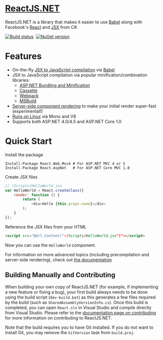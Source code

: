 [ReactJS.NET](http://reactjs.net/)
===========

ReactJS.NET is a library that makes it easier to use [Babel](http://babeljs.io/) along with Facebook's [React](http://facebook.github.io/react/) and [JSX](http://facebook.github.io/react/docs/jsx-in-depth.html) from C#.

[![Build status](https://img.shields.io/appveyor/ci/Daniel15/react-net/master.svg)](https://ci.appveyor.com/project/Daniel15/react-net/branch/master)&nbsp;
[![NuGet version](http://img.shields.io/nuget/v/React.Core.svg)](https://www.nuget.org/packages/React.Core/)

Features
========
 * On-the-fly [JSX to JavaScript compilation](http://reactjs.net/getting-started/usage.html) via [Babel](http://babeljs.io/)
 * JSX to JavaScript compilation via popular minification/combination
   libraries:
   * [ASP.NET Bundling and Minification](http://reactjs.net/guides/weboptimizer.html)
   * [Cassette](http://reactjs.net/guides/cassette.html)
   * [Webpack](http://reactjs.net/guides/webpack.html)
   * [MSBuild](http://reactjs.net/guides/msbuild.html)
 * [Server-side component rendering](http://reactjs.net/guides/server-side-rendering.html)
   to make your initial render super-fast (experimental!)
 * [Runs on Linux](http://reactjs.net/guides/mono.html) via Mono and V8
 * Supports both ASP.NET 4.0/4.5 and ASP.NET Core 1.0

Quick Start
===========
Install the package
```
Install-Package React.Web.Mvc4 # For ASP.NET MVC 4 or 5
Install-Package React.AspNet   # For ASP.NET Core MVC 1.0
```

Create JSX files
```javascript
// /Scripts/HelloWorld.jsx
var HelloWorld = React.createClass({
    render: function () {
        return (
            <div>Hello {this.props.name}</div>
        );
    }
});
```

Reference the JSX files from your HTML
```html
<script src="@Url.Content("~/Scripts/HelloWorld.jsx")"></script>
```

Now you can use the `HelloWorld` component.

For information on more advanced topics (including precompilation and
server-side rendering), check out [the documentation](http://reactjs.net/docs)

Building Manually and Contributing
----------------------------------

When building your own copy of ReactJS.NET (for example, if implementing a new
feature or fixing a bug), your first build always needs to be done using the 
build script (`dev-build.bat`) as this generates a few files required by the 
build (such as `SharedAssemblyVersionInfo.cs`). Once this build is completed, 
you can open `React.sln` in Visual Studio and compile directly from Visual
Studio. Please refer to the [documentation page on 
contributing](http://reactjs.net/dev/contributing.html) for more information on
contributing to ReactJS.NET.

Note that the build requires you to have Git installed. If you do not want to 
install Git, you may remove the `GitVersion` task from `build.proj`.
